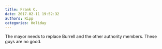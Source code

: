 ```yaml
---
title: Frank C.
date: 2017-02-11 19:52:32
authors: Ripp
categories: Holiday
---
```


 The mayor needs to replace Burrell and the other authority members. These guys are no good.